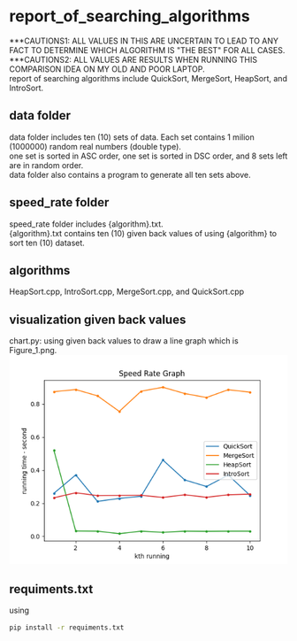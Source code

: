 # report_of_searching_algorithms
***CAUTIONS1: ALL VALUES IN THIS ARE UNCERTAIN TO LEAD TO ANY FACT TO DETERMINE WHICH ALGORITHM IS "THE BEST" FOR ALL CASES. <br/>
***CAUTIONS2: ALL VALUES ARE RESULTS WHEN RUNNING THIS COMPARISON IDEA ON MY OLD AND POOR LAPTOP. <br/>
report of searching algorithms include QuickSort, MergeSort, HeapSort, and IntroSort.

## data folder
data folder includes ten (10) sets of data. Each set contains 1 milion (1000000) random real numbers (double type). </br>
one set is sorted in ASC order, one set is sorted in DSC order, and 8 sets left are in random order. <br/>
data folder also contains a program to generate all ten sets above.

## speed_rate folder
speed_rate folder includes {algorithm}.txt. <br/>
{algorithm}.txt contains ten (10) given back values of using {algorithm} to sort ten (10) dataset.

## algorithms
HeapSort.cpp, IntroSort.cpp, MergeSort.cpp, and QuickSort.cpp

## visualization given back values
chart.py: using given back values to draw a line graph which is Figure_1.png. <br/>
![alt text](https://github.com/whynotkimhari/report_of_searching_algorithms/blob/main/Figure_1.png?raw=true)

## requiments.txt
using
```bash
pip install -r requiments.txt
```
